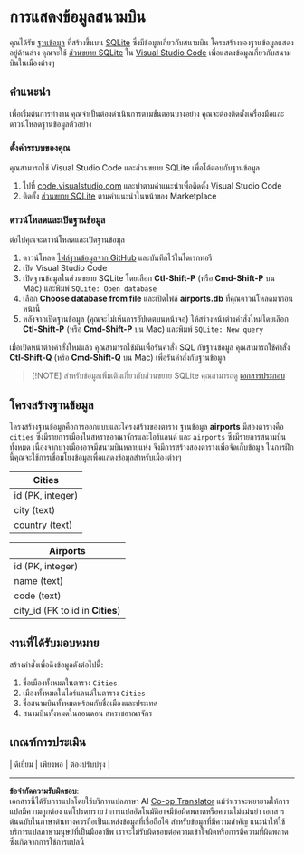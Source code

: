 <!--
CO_OP_TRANSLATOR_METADATA:
{
  "original_hash": "2f2d7693f28e4b2675f275e489dc5aac",
  "translation_date": "2025-08-26T20:51:33+00:00",
  "source_file": "2-Working-With-Data/05-relational-databases/assignment.md",
  "language_code": "th"
}
-->
# การแสดงข้อมูลสนามบิน

คุณได้รับ [ฐานข้อมูล](https://raw.githubusercontent.com/Microsoft/Data-Science-For-Beginners/main/2-Working-With-Data/05-relational-databases/airports.db) ที่สร้างขึ้นบน [SQLite](https://sqlite.org/index.html) ซึ่งมีข้อมูลเกี่ยวกับสนามบิน โครงสร้างของฐานข้อมูลแสดงอยู่ด้านล่าง คุณจะใช้ [ส่วนขยาย SQLite](https://marketplace.visualstudio.com/items?itemName=alexcvzz.vscode-sqlite&WT.mc_id=academic-77958-bethanycheum) ใน [Visual Studio Code](https://code.visualstudio.com?WT.mc_id=academic-77958-bethanycheum) เพื่อแสดงข้อมูลเกี่ยวกับสนามบินในเมืองต่างๆ

## คำแนะนำ

เพื่อเริ่มต้นการทำงาน คุณจำเป็นต้องดำเนินการตามขั้นตอนบางอย่าง คุณจะต้องติดตั้งเครื่องมือและดาวน์โหลดฐานข้อมูลตัวอย่าง

### ตั้งค่าระบบของคุณ

คุณสามารถใช้ Visual Studio Code และส่วนขยาย SQLite เพื่อโต้ตอบกับฐานข้อมูล

1. ไปที่ [code.visualstudio.com](https://code.visualstudio.com?WT.mc_id=academic-77958-bethanycheum) และทำตามคำแนะนำเพื่อติดตั้ง Visual Studio Code
1. ติดตั้ง [ส่วนขยาย SQLite](https://marketplace.visualstudio.com/items?itemName=alexcvzz.vscode-sqlite&WT.mc_id=academic-77958-bethanycheum) ตามคำแนะนำในหน้าของ Marketplace

### ดาวน์โหลดและเปิดฐานข้อมูล

ต่อไปคุณจะดาวน์โหลดและเปิดฐานข้อมูล

1. ดาวน์โหลด [ไฟล์ฐานข้อมูลจาก GitHub](https://raw.githubusercontent.com/Microsoft/Data-Science-For-Beginners/main/2-Working-With-Data/05-relational-databases/airports.db) และบันทึกไว้ในไดเรกทอรี
1. เปิด Visual Studio Code
1. เปิดฐานข้อมูลในส่วนขยาย SQLite โดยเลือก **Ctl-Shift-P** (หรือ **Cmd-Shift-P** บน Mac) และพิมพ์ `SQLite: Open database`
1. เลือก **Choose database from file** และเปิดไฟล์ **airports.db** ที่คุณดาวน์โหลดมาก่อนหน้านี้
1. หลังจากเปิดฐานข้อมูล (คุณจะไม่เห็นการอัปเดตบนหน้าจอ) ให้สร้างหน้าต่างคำสั่งใหม่โดยเลือก **Ctl-Shift-P** (หรือ **Cmd-Shift-P** บน Mac) และพิมพ์ `SQLite: New query`

เมื่อเปิดหน้าต่างคำสั่งใหม่แล้ว คุณสามารถใช้มันเพื่อรันคำสั่ง SQL กับฐานข้อมูล คุณสามารถใช้คำสั่ง **Ctl-Shift-Q** (หรือ **Cmd-Shift-Q** บน Mac) เพื่อรันคำสั่งกับฐานข้อมูล

> [!NOTE] สำหรับข้อมูลเพิ่มเติมเกี่ยวกับส่วนขยาย SQLite คุณสามารถดู [เอกสารประกอบ](https://marketplace.visualstudio.com/items?itemName=alexcvzz.vscode-sqlite&WT.mc_id=academic-77958-bethanycheum)

## โครงสร้างฐานข้อมูล

โครงสร้างฐานข้อมูลคือการออกแบบและโครงสร้างของตาราง ฐานข้อมูล **airports** มีสองตารางคือ `cities` ซึ่งมีรายการเมืองในสหราชอาณาจักรและไอร์แลนด์ และ `airports` ซึ่งมีรายการสนามบินทั้งหมด เนื่องจากบางเมืองอาจมีสนามบินหลายแห่ง จึงมีการสร้างสองตารางเพื่อจัดเก็บข้อมูล ในการฝึกนี้คุณจะใช้การเชื่อมโยงข้อมูลเพื่อแสดงข้อมูลสำหรับเมืองต่างๆ

| Cities           |
| ---------------- |
| id (PK, integer) |
| city (text)      |
| country (text)   |

| Airports                         |
| -------------------------------- |
| id (PK, integer)                 |
| name (text)                      |
| code (text)                      |
| city_id (FK to id in **Cities**) |

## งานที่ได้รับมอบหมาย

สร้างคำสั่งเพื่อดึงข้อมูลดังต่อไปนี้:

1. ชื่อเมืองทั้งหมดในตาราง `Cities`
1. เมืองทั้งหมดในไอร์แลนด์ในตาราง `Cities`
1. ชื่อสนามบินทั้งหมดพร้อมกับชื่อเมืองและประเทศ
1. สนามบินทั้งหมดในลอนดอน สหราชอาณาจักร

## เกณฑ์การประเมิน

| ดีเยี่ยม | เพียงพอ | ต้องปรับปรุง |

---

**ข้อจำกัดความรับผิดชอบ**:  
เอกสารนี้ได้รับการแปลโดยใช้บริการแปลภาษา AI [Co-op Translator](https://github.com/Azure/co-op-translator) แม้ว่าเราจะพยายามให้การแปลมีความถูกต้อง แต่โปรดทราบว่าการแปลอัตโนมัติอาจมีข้อผิดพลาดหรือความไม่แม่นยำ เอกสารต้นฉบับในภาษาต้นทางควรถือเป็นแหล่งข้อมูลที่เชื่อถือได้ สำหรับข้อมูลที่มีความสำคัญ แนะนำให้ใช้บริการแปลภาษามนุษย์ที่เป็นมืออาชีพ เราจะไม่รับผิดชอบต่อความเข้าใจผิดหรือการตีความที่ผิดพลาดซึ่งเกิดจากการใช้การแปลนี้